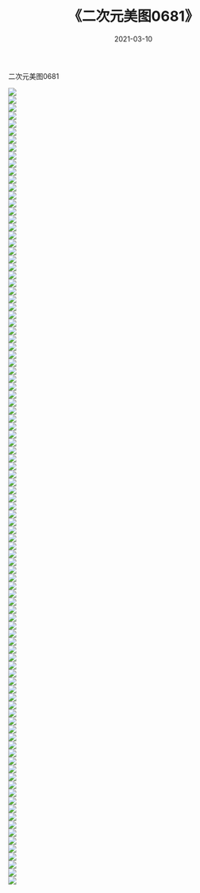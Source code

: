 ﻿---
layout: post
title:  《二次元美图0681》
date:   2021-03-10
img: http://imgx.orgx.ga/二次元/2021/二次元美图0681/000.jpg
categories: [美女, 清纯, 唯美]
---

二次元美图0681

 ![](http://imgx.orgx.ga/二次元/2021/二次元美图0681/001.png) <br>![](http://imgx.orgx.ga/二次元/2021/二次元美图0681/002.png) <br>![](http://imgx.orgx.ga/二次元/2021/二次元美图0681/003.png) <br>![](http://imgx.orgx.ga/二次元/2021/二次元美图0681/004.png) <br>![](http://imgx.orgx.ga/二次元/2021/二次元美图0681/005.png) <br>![](http://imgx.orgx.ga/二次元/2021/二次元美图0681/006.png) <br>![](http://imgx.orgx.ga/二次元/2021/二次元美图0681/007.png) <br>![](http://imgx.orgx.ga/二次元/2021/二次元美图0681/008.png) <br>![](http://imgx.orgx.ga/二次元/2021/二次元美图0681/009.png) <br>![](http://imgx.orgx.ga/二次元/2021/二次元美图0681/010.png) <br>![](http://imgx.orgx.ga/二次元/2021/二次元美图0681/011.png) <br>![](http://imgx.orgx.ga/二次元/2021/二次元美图0681/012.png) <br>![](http://imgx.orgx.ga/二次元/2021/二次元美图0681/013.png) <br>![](http://imgx.orgx.ga/二次元/2021/二次元美图0681/014.png) <br>![](http://imgx.orgx.ga/二次元/2021/二次元美图0681/015.png) <br>![](http://imgx.orgx.ga/二次元/2021/二次元美图0681/016.png) <br>![](http://imgx.orgx.ga/二次元/2021/二次元美图0681/017.png) <br>![](http://imgx.orgx.ga/二次元/2021/二次元美图0681/018.png) <br>![](http://imgx.orgx.ga/二次元/2021/二次元美图0681/019.png) <br>![](http://imgx.orgx.ga/二次元/2021/二次元美图0681/020.png) <br>![](http://imgx.orgx.ga/二次元/2021/二次元美图0681/021.png) <br>![](http://imgx.orgx.ga/二次元/2021/二次元美图0681/022.png) <br>![](http://imgx.orgx.ga/二次元/2021/二次元美图0681/023.png) <br>![](http://imgx.orgx.ga/二次元/2021/二次元美图0681/024.png) <br>![](http://imgx.orgx.ga/二次元/2021/二次元美图0681/025.png) <br>![](http://imgx.orgx.ga/二次元/2021/二次元美图0681/026.png) <br>![](http://imgx.orgx.ga/二次元/2021/二次元美图0681/027.png) <br>![](http://imgx.orgx.ga/二次元/2021/二次元美图0681/028.png) <br>![](http://imgx.orgx.ga/二次元/2021/二次元美图0681/029.png) <br>![](http://imgx.orgx.ga/二次元/2021/二次元美图0681/030.png) <br>![](http://imgx.orgx.ga/二次元/2021/二次元美图0681/031.png) <br>![](http://imgx.orgx.ga/二次元/2021/二次元美图0681/032.png) <br>![](http://imgx.orgx.ga/二次元/2021/二次元美图0681/033.png) <br>![](http://imgx.orgx.ga/二次元/2021/二次元美图0681/034.png) <br>![](http://imgx.orgx.ga/二次元/2021/二次元美图0681/035.png) <br>![](http://imgx.orgx.ga/二次元/2021/二次元美图0681/036.png) <br>![](http://imgx.orgx.ga/二次元/2021/二次元美图0681/037.png) <br>![](http://imgx.orgx.ga/二次元/2021/二次元美图0681/038.png) <br>![](http://imgx.orgx.ga/二次元/2021/二次元美图0681/039.png) <br>![](http://imgx.orgx.ga/二次元/2021/二次元美图0681/040.png) <br>![](http://imgx.orgx.ga/二次元/2021/二次元美图0681/041.png) <br>![](http://imgx.orgx.ga/二次元/2021/二次元美图0681/042.png) <br>![](http://imgx.orgx.ga/二次元/2021/二次元美图0681/043.png) <br>![](http://imgx.orgx.ga/二次元/2021/二次元美图0681/044.png) <br>![](http://imgx.orgx.ga/二次元/2021/二次元美图0681/045.png) <br>![](http://imgx.orgx.ga/二次元/2021/二次元美图0681/046.png) <br>![](http://imgx.orgx.ga/二次元/2021/二次元美图0681/047.png) <br>![](http://imgx.orgx.ga/二次元/2021/二次元美图0681/048.png) <br>![](http://imgx.orgx.ga/二次元/2021/二次元美图0681/049.png) <br>![](http://imgx.orgx.ga/二次元/2021/二次元美图0681/050.png) <br>![](http://imgx.orgx.ga/二次元/2021/二次元美图0681/051.png) <br>![](http://imgx.orgx.ga/二次元/2021/二次元美图0681/052.png) <br>![](http://imgx.orgx.ga/二次元/2021/二次元美图0681/053.png) <br>![](http://imgx.orgx.ga/二次元/2021/二次元美图0681/054.png) <br>![](http://imgx.orgx.ga/二次元/2021/二次元美图0681/055.png) <br>![](http://imgx.orgx.ga/二次元/2021/二次元美图0681/056.png) <br>![](http://imgx.orgx.ga/二次元/2021/二次元美图0681/057.png) <br>![](http://imgx.orgx.ga/二次元/2021/二次元美图0681/058.png) <br>![](http://imgx.orgx.ga/二次元/2021/二次元美图0681/059.png) <br>![](http://imgx.orgx.ga/二次元/2021/二次元美图0681/060.png) <br>![](http://imgx.orgx.ga/二次元/2021/二次元美图0681/061.png) <br>![](http://imgx.orgx.ga/二次元/2021/二次元美图0681/062.png) <br>![](http://imgx.orgx.ga/二次元/2021/二次元美图0681/063.png) <br>![](http://imgx.orgx.ga/二次元/2021/二次元美图0681/064.png) <br>![](http://imgx.orgx.ga/二次元/2021/二次元美图0681/065.png) <br>![](http://imgx.orgx.ga/二次元/2021/二次元美图0681/066.png) <br>![](http://imgx.orgx.ga/二次元/2021/二次元美图0681/067.png) <br>![](http://imgx.orgx.ga/二次元/2021/二次元美图0681/068.png) <br>![](http://imgx.orgx.ga/二次元/2021/二次元美图0681/069.png) <br>![](http://imgx.orgx.ga/二次元/2021/二次元美图0681/070.png) <br>![](http://imgx.orgx.ga/二次元/2021/二次元美图0681/071.png) <br>![](http://imgx.orgx.ga/二次元/2021/二次元美图0681/072.png) <br>![](http://imgx.orgx.ga/二次元/2021/二次元美图0681/073.png) <br>![](http://imgx.orgx.ga/二次元/2021/二次元美图0681/074.png) <br>![](http://imgx.orgx.ga/二次元/2021/二次元美图0681/075.png) <br>![](http://imgx.orgx.ga/二次元/2021/二次元美图0681/076.png) <br>![](http://imgx.orgx.ga/二次元/2021/二次元美图0681/077.png) <br>![](http://imgx.orgx.ga/二次元/2021/二次元美图0681/078.png) <br>![](http://imgx.orgx.ga/二次元/2021/二次元美图0681/079.png) <br>![](http://imgx.orgx.ga/二次元/2021/二次元美图0681/080.png) <br>![](http://imgx.orgx.ga/二次元/2021/二次元美图0681/081.png) <br>![](http://imgx.orgx.ga/二次元/2021/二次元美图0681/082.png) <br>![](http://imgx.orgx.ga/二次元/2021/二次元美图0681/083.png) <br>![](http://imgx.orgx.ga/二次元/2021/二次元美图0681/084.png) <br>![](http://imgx.orgx.ga/二次元/2021/二次元美图0681/085.png) <br>![](http://imgx.orgx.ga/二次元/2021/二次元美图0681/086.png) <br>![](http://imgx.orgx.ga/二次元/2021/二次元美图0681/087.png) <br>![](http://imgx.orgx.ga/二次元/2021/二次元美图0681/088.png) <br>![](http://imgx.orgx.ga/二次元/2021/二次元美图0681/089.png) <br>![](http://imgx.orgx.ga/二次元/2021/二次元美图0681/090.png) <br>![](http://imgx.orgx.ga/二次元/2021/二次元美图0681/091.png) <br>![](http://imgx.orgx.ga/二次元/2021/二次元美图0681/092.png) <br>![](http://imgx.orgx.ga/二次元/2021/二次元美图0681/093.png) <br>![](http://imgx.orgx.ga/二次元/2021/二次元美图0681/094.png) <br>![](http://imgx.orgx.ga/二次元/2021/二次元美图0681/095.png) <br>![](http://imgx.orgx.ga/二次元/2021/二次元美图0681/096.png) <br>![](http://imgx.orgx.ga/二次元/2021/二次元美图0681/097.png) <br>![](http://imgx.orgx.ga/二次元/2021/二次元美图0681/098.png) <br>![](http://imgx.orgx.ga/二次元/2021/二次元美图0681/099.png) <br>![](http://imgx.orgx.ga/二次元/2021/二次元美图0681/100.png) <br>